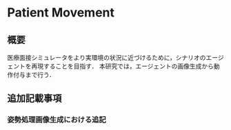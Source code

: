 # Patient Movement
## 概要
医療面接シミュレータをより実環境の状況に近づけるために，シナリオのエージェントを再現することを目指す．
本研究では，エージェントの画像生成から動作付与まで行う．

## 追加記載事項
### 姿勢処理画像生成における追記

